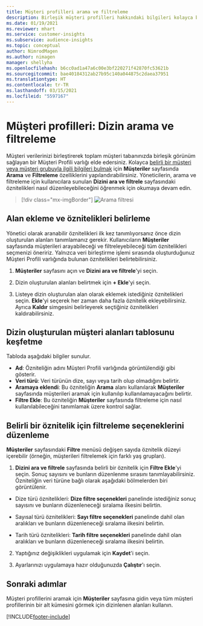 ```yaml
---
title: Müşteri profilleri arama ve filtreleme
description: Birleşik müşteri profilleri hakkındaki bilgileri kolayca bulun ve belirtilen öznitelikler için filtreleyin.
ms.date: 01/19/2021
ms.reviewer: mhart
ms.service: customer-insights
ms.subservice: audience-insights
ms.topic: conceptual
author: NimrodMagen
ms.author: nimagen
manager: shellyha
ms.openlocfilehash: b6cc0ad1a47a6c00e3bf220271f42870fc53621b
ms.sourcegitcommit: bae40184312ab27b95c140a044875c2daea37951
ms.translationtype: HT
ms.contentlocale: tr-TR
ms.lasthandoff: 03/15/2021
ms.locfileid: "5597167"
---
```

# <a name="customer-profiles-search--filter-index"></a>Müşteri profilleri: Dizin arama ve filtreleme

Müşteri verilerinizi birleştirerek toplam müşteri tabanınızda birleşik görünüm sağlayan bir Müşteri Profili varlığı elde edersiniz. Kolayca [belirli bir müşteri veya müşteri grubuyla ilgili bilgileri bulmak](customer-profiles.md) için **Müşteriler** sayfasında **Arama** ve **Filtreleme** özelliklerini yapılandırabilirsiniz. Yöneticilerin, arama ve filtreleme için kullanıcılara sunulan **Dizini ara ve filtrele** sayfasındaki öznitelikleri nasıl düzenleyebileceğini öğrenmek için okumaya devam edin.

> [!div class="mx-imgBorder"]
> ![Arama filtresi](media/search-filter.png "Arama filtresi")

## <a name="add-fields-and-specify-attributes"></a>Alan ekleme ve öznitelikleri belirleme

Yönetici olarak aranabilir öznitelikleri ilk kez tanımlıyorsanız önce dizin oluşturulan alanları tanımlamanız gerekir. Kullanıcıların **Müşteriler** sayfasında müşterileri arayabileceği ve filtreleyebileceği tüm öznitelikleri seçmenizi öneririz. Yalnızca veri birleştirme işlemi sırasında oluşturduğunuz Müşteri Profili varlığında bulunan öznitelikleri belirtebilirsiniz.

1. **Müşteriler** sayfasını açın ve **Dizini ara ve filtrele**'yi seçin.

2. Dizin oluşturulan alanları belirtmek için **+ Ekle**'yi seçin.

3. Listeye dizin oluşturulan alan olarak eklemek istediğiniz öznitelikleri seçin. **Ekle**'yi seçerek her zaman daha fazla öznitelik ekleyebilirsiniz. Ayrıca **Kaldır** simgesini belirleyerek seçtiğiniz öznitelikleri kaldırabilirsiniz.

## <a name="explore-the-indexed-customer-fields-table"></a>Dizin oluşturulan müşteri alanları tablosunu keşfetme

Tabloda aşağıdaki bilgiler sunulur.

- **Ad**: Özniteliğin adını Müşteri Profili varlığında görüntülendiği gibi gösterir.
- **Veri türü**: Veri türünün dize, sayı veya tarih olup olmadığını belirtir.
- **Aramaya eklendi**: Bu özniteliğin **Arama** alanı kullanılarak **Müşteriler** sayfasında müşterileri aramak için kullanılıp kullanılamayacağını belirtir.
- **Filtre Ekle**: Bu özniteliğin **Müşteriler** sayfasında filtreleme için nasıl kullanılabileceğini tanımlamak üzere kontrol sağlar.

## <a name="editing-filtering-options-for-a-given-attribute"></a>Belirli bir öznitelik için filtreleme seçeneklerini düzenleme

**Müşteriler** sayfasındaki **Filtre** menüsü değişen sayıda öznitelik düzeyi içerebilir (örneğin, müşterileri filtrelemek için farklı yaş grupları).

1. **Dizini ara ve filtrele** sayfasında belirli bir öznitelik için **Filtre Ekle**'yi seçin. Sonuç sayısını ve bunların düzenlenme sırasını tanımlayabilirsiniz. Özniteliğin veri türüne bağlı olarak aşağıdaki bölmelerden biri görüntülenir.

- Dize türü öznitelikleri: **Dize filtre seçenekleri** panelinde istediğiniz sonuç sayısını ve bunların düzenleneceği sıralama ilkesini belirtin.

- Sayısal türü öznitelikleri: **Sayı filtre seçenekleri** panelinde dahil olan aralıkları ve bunların düzenleneceği sıralama ilkesini belirtin.

- Tarih türü öznitelikleri: **Tarih filtre seçenekleri** panelinde dahil olan aralıkları ve bunların düzenleneceği sıralama ilkesini belirtin.

2. Yaptığınız değişiklikleri uygulamak için **Kaydet**'i seçin.

3. Ayarlarınızı uygulamaya hazır olduğunuzda **Çalıştır**'ı seçin.

## <a name="next-steps"></a>Sonraki adımlar

Müşteri profillerini aramak için **Müşteriler** sayfasına gidin veya tüm müşteri profillerinin bir alt kümesini görmek için dizinlenen alanları kullanın.


[!INCLUDE[footer-include](../includes/footer-banner.md)]